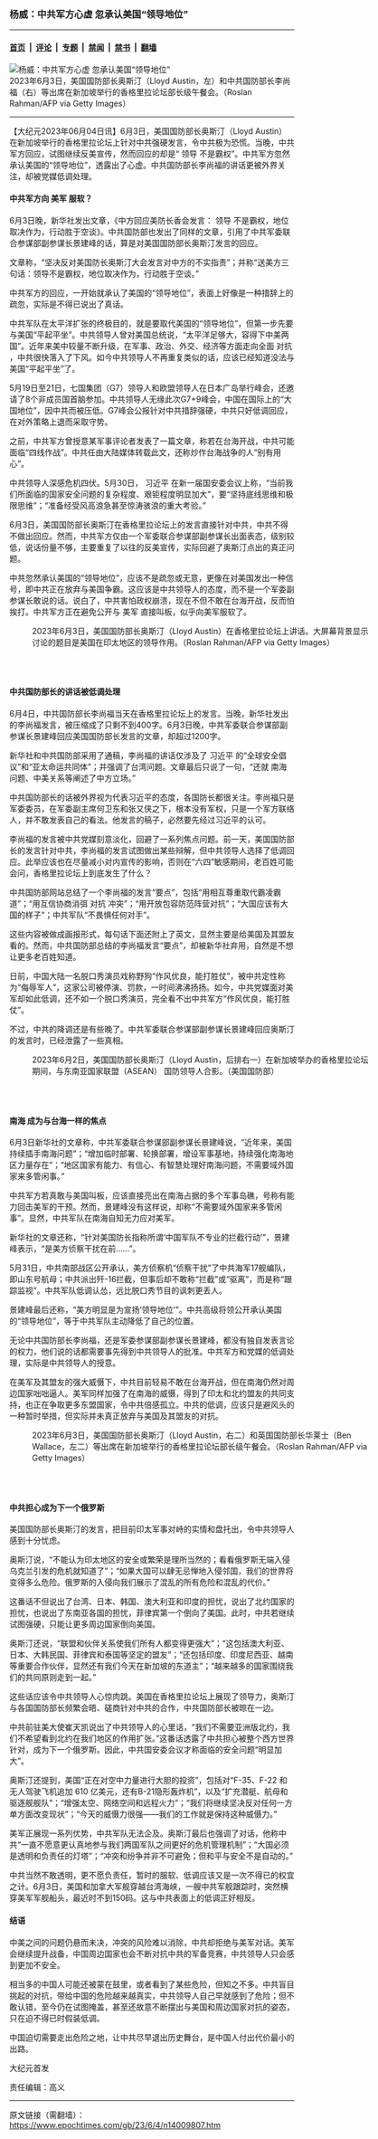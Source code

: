 ### 杨威：中共军方心虚 忽承认美国“领导地位”

---

#### [首页](../../../..?n14009807) &nbsp;|&nbsp; [评论](../../../../../epoch-comment?n14009807) &nbsp;|&nbsp; [专题](../../../../../epoch-special?n14009807) &nbsp;|&nbsp; [禁闻](../../../../../epoch-news?n14009807) &nbsp;|&nbsp; [禁书](../../../../../books?n14009807) &nbsp;|&nbsp; [翻墙](https://github.com/gfw-breaker/nogfw/blob/master/README.md?n14009807)


<div><img alt="杨威：中共军方心虚 忽承认美国“领导地位”" class="attachment-djy_600_400 size-djy_600_400 wp-post-image" src="https://i.epochtimes.com/assets/uploads/2023/06/id14009809-GettyImages-1258391981-600x400.jpg"/>
<div class="caption">
 2023年6月3日，美国国防部长奥斯汀（Lloyd Austin，左）和中共国防部长李尚福（右）等出席在新加坡举行的香格里拉论坛部长级午餐会。（Roslan Rahman/AFP via Getty Images）
</div></div><hr/><div class="post_content" id="artbody" itemprop="articleBody">
 <!-- article content begin -->
 <p>
  【大纪元2023年06月04日讯】6月3日，美国国防部长奥斯汀（Lloyd Austin）在新加坡举行的香格里拉论坛上针对中共强硬发言，令中共极为恐慌。当晚，中共军方回应，试图继续反美宣传，然而回应的却是“
  <ok href="https://www.epochtimes.com/gb/tag/%E9%A2%86%E5%AF%BC.html">
   领导
  </ok>
  不是霸权”。中共军方忽然承认美国的“领导地位”，透露出了心虚。中共国防部长李尚福的讲话更被外界关注，却被党媒低调处理。
 </p>
 <h4>
  中共军方向
  <ok href="https://www.epochtimes.com/gb/tag/%E7%BE%8E%E5%86%9B.html">
   美军
  </ok>
  服软？
 </h4>
 <p>
  6月3日晚，新华社发出文章，《中方回应美防长香会发言：
  <ok href="https://www.epochtimes.com/gb/tag/%E9%A2%86%E5%AF%BC.html">
   领导
  </ok>
  不是霸权，地位取决作为，行动胜于空谈》。中共国防部也发出了同样的文章，引用了中共军委联合参谋部副参谋长景建峰的话，算是对美国国防部长奥斯汀发言的回应。
 </p>
 <p>
  文章称，“坚决反对美国防长奥斯汀大会发言对中方的不实指责”；并称“送美方三句话：领导不是霸权，地位取决作为，行动胜于空谈。”
 </p>
 <p>
  中共军方的回应，一开始就承认了美国的“领导地位”，表面上好像是一种措辞上的疏忽，实际是不得已说出了真话。
 </p>
 <p>
  中共军队在太平洋扩张的终极目的，就是要取代美国的“领导地位”，但第一步先要与美国“平起平坐”。中共领导人曾对美国总统说，“太平洋足够大，容得下中美两国”。近年来美中较量不断升级，在军事、政治、外交、经济等方面走向全面
  <ok href="https://www.epochtimes.com/gb/tag/%E5%AF%B9%E6%8A%97.html">
   对抗
  </ok>
  ，中共很快落入了下风。如今中共领导人不再重复类似的话，应该已经知道没法与美国“平起平坐”了。
 </p>
 <p>
  5月19日至21日，七国集团（G7）领导人和欧盟领导人在日本广岛举行峰会，还邀请了8个非成员国首脑参加。中共领导人无缘此次G7+9峰会，中国在国际上的“大国地位”，因中共而被压低。G7峰会公报针对中共措辞强硬，中共只好低调回应，在对外策略上退而采取守势。
 </p>
 <p>
  之前，中共军方曾授意某军事评论者发表了一篇文章，称若在台海开战，中共可能面临“四线作战”。中共任由大陆媒体转载此文，还称炒作台海战争的人“别有用心”。
 </p>
 <p>
  中共领导人深感危机四伏。5月30日，
  <ok href="https://www.epochtimes.com/gb/tag/%E4%B9%A0%E8%BF%91%E5%B9%B3.html">
   习近平
  </ok>
  在新一届国安委会议上称，“当前我们所面临的国家安全问题的复杂程度、艰钜程度明显加大”，要“坚持底线思维和极限思维”；“准备经受风高浪急甚至惊涛骇浪的重大考验。”
 </p>
 <p>
  6月3日，美国国防部长奥斯汀在香格里拉论坛上的发言直接针对中共，中共不得不做出回应。然而，中共军方仅由一个军委联合参谋部副参谋长出面表态，级别较低，说话份量不够，主要重复了以往的反美宣传，实际回避了奥斯汀点出的真正问题。
 </p>
 <p>
  中共忽然承认美国的“领导地位”，应该不是疏忽或无意，更像在对美国发出一种信号，即中共正在放弃与美国争霸。这应该是中共领导人的态度，而不是一个军委副参谋长敢说的话。说白了，中共害怕政权崩溃，现在不但不敢在台海开战，反而怕挨打。中共军方正在避免公开与
  <ok href="https://www.epochtimes.com/gb/tag/%E7%BE%8E%E5%86%9B.html">
   美军
  </ok>
  直接叫板，似乎向美军服软了。
 </p>
 <figure aria-describedby="caption-attachment-14009429" class="wp-caption aligncenter" id="attachment_14009429" style="width: 600px">
  <ok href="https://i.epochtimes.com/assets/uploads/2023/06/id14009429-GettyImages-1258389213.jpg" target="_blank">
   <img alt="" class="size-large wp-image-14009429" src="https://i.epochtimes.com/assets/uploads/2023/06/id14009429-GettyImages-1258389213-600x400.jpg"/>
  </ok>
  <br/><figcaption class="wp-caption-text" id="caption-attachment-14009429">
   2023年6月3日，美国国防部长奥斯汀（Lloyd Austin）在香格里拉论坛上讲话。大屏幕背景显示讨论的题目是美国在印太地区的领导作用。（Roslan Rahman/AFP via Getty Images）
  </figcaption><br/>
 </figure><br/>
 <h4>
  中共国防部长的讲话被低调处理
 </h4>
 <p>
  6月4日，中共国防部长李尚福当天在香格里拉论坛上的发言。当晚，新华社发出的李尚福发言，被压缩成了只剩不到400字。6月3日晚，中共军委联合参谋部副参谋长景建峰回应美国国防部长发言的文章，却超过1200字。
 </p>
 <p>
  新华社和中共国防部采用了通稿，李尚福的讲话仅涉及了
  <ok href="https://www.epochtimes.com/gb/tag/%E4%B9%A0%E8%BF%91%E5%B9%B3.html">
   习近平
  </ok>
  的“全球安全倡议”和“亚太命运共同体”；并强调了台湾问题。文章最后只说了一句，“还就
  <ok href="https://www.epochtimes.com/gb/tag/%E5%8D%97%E6%B5%B7.html">
   南海
  </ok>
  问题、中美关系等阐述了中方立场。”
 </p>
 <p>
  中共国防部长的话被外界视为代表习近平的态度，各国防长都很关注。李尚福只是军委委员，在军委副主席何卫东和张又侠之下，根本没有军权，只是一个军方联络人，并不敢发表自己的看法。他发言的稿子，必然要先经过习近平的认可。
 </p>
 <p>
  李尚福的发言被中共党媒刻意淡化，回避了一系列焦点问题。前一天，美国国防部长的发言针对中共，李尚福的发言试图做出某些辩解，但中共领导人选择了低调回应。此举应该也在尽量减小对内宣传的影响，否则在“六四”敏感期间，老百姓可能会问，香格里拉论坛上到底发生了什么？
 </p>
 <p>
  中共国防部网站总结了一个李尚福的发言“要点”，包括“用相互尊重取代霸凌霸道”；“用互信协商消弭
  <ok href="https://www.epochtimes.com/gb/tag/%E5%AF%B9%E6%8A%97.html">
   对抗
  </ok>
  冲突”；“用开放包容防范阵营对抗”；“大国应该有大国的样子”；中共军队“不畏惧任何对手”。
 </p>
 <p>
  这些内容被做成画报形式，每句话下面还附上了英文，显然主要是给美国及其盟友看的。然而，中共国防部总结的李尚福发言“要点”，却被新华社弃用，自然是不想让更多老百姓知道。
 </p>
 <p>
  日前，中国大陆一名脱口秀演员戏称野狗“作风优良，能打胜仗”，被中共定性称为“侮辱军人”，这家公司被停演、罚款，一时间沸沸扬扬。如今，中共党媒面对美军却如此低调，还不如一个脱口秀演员，完全看不出中共军方“作风优良，能打胜仗”。
 </p>
 <p>
  不过，中共的降调还是有些晚了。中共军委联合参谋部副参谋长景建峰回应奥斯汀的发言时，已经泄露了一些真相。
 </p>
 <figure aria-describedby="caption-attachment-14009810" class="wp-caption aligncenter" id="attachment_14009810" style="width: 600px">
  <ok href="https://i.epochtimes.com/assets/uploads/2023/06/id14009810-52946078005_e0f3062120_k.jpg" target="_blank">
   <img alt="" class="size-large wp-image-14009810" src="https://i.epochtimes.com/assets/uploads/2023/06/id14009810-52946078005_e0f3062120_k-600x400.jpg"/>
  </ok>
  <br/><figcaption class="wp-caption-text" id="caption-attachment-14009810">
   2023年6月2日，美国国防部长奥斯汀（Lloyd Austin，后排右一）在新加坡举办的香格里拉论坛期间，与东南亚国家联盟（ASEAN） 国防领导人合影。（美国国防部）
  </figcaption><br/>
 </figure><br/>
 <h4>
  <ok href="https://www.epochtimes.com/gb/tag/%E5%8D%97%E6%B5%B7.html">
   南海
  </ok>
  成为与台海一样的焦点
 </h4>
 <p>
  6月3日新华社的文章称，中共军委联合参谋部副参谋长景建峰说，“近年来，美国持续插手南海问题”；“增加临时部署、轮换部署，增设军事基地，持续强化南海地区力量存在”；“地区国家有能力、有信心、有智慧处理好南海问题，不需要域外国家来多管闲事。”
 </p>
 <p>
  中共军方若真敢与美国叫板，应该直接亮出在南海占据的多个军事岛礁，号称有能力回击美军的干预。然而，景建峰没有这样说，却称“不需要域外国家来多管闲事”。显然，中共军队在南海自知无力应对美军。
 </p>
 <p>
  新华社的文章还称，“针对美国防长指称所谓‘中国军队不专业的拦截行动’”，景建峰表示，“是美方侦察干扰在前……”。
 </p>
 <p>
  5月31日，中共南部战区公开承认，美方侦察机“侦察干扰”了中共海军17舰编队，即山东号航母；中共派出歼-16拦截，但事后却不敢称“拦截”或“驱离”，而是称“跟踪监视”。中共军队低调认怂，远比脱口秀节目的讽刺更丢人。
 </p>
 <p>
  景建峰最后还称，“美方明显是为宣扬‘领导地位’”。中共高级将领公开承认美国的“领导地位”，等于中共军队主动降低了自己的位置。
 </p>
 <p>
  无论中共国防部长李尚福，还是军委参谋部副参谋长景建峰，都没有独自发表言论的权力，他们说的话都需要事先得到中共领导人的批准。中共军方和党媒的低调处理，实际是中共领导人的授意。
 </p>
 <p>
  在美军及其盟友的强大威慑下，中共目前轻易不敢在台海开战，但在南海仍然对周边国家咄咄逼人。美军同样加强了在南海的威慑，得到了印太和北约盟友的共同支持，也正在争取更多东盟国家，令中共倍感孤立。中共的低调，应该只是避风头的一种暂时举措，但实际并未真正放弃与美国及其盟友的对抗。
 </p>
 <figure aria-describedby="caption-attachment-14009812" class="wp-caption aligncenter" id="attachment_14009812" style="width: 600px">
  <ok href="https://i.epochtimes.com/assets/uploads/2023/06/id14009812-GettyImages-1258392110.jpg" target="_blank">
   <img alt="" class="size-large wp-image-14009812" src="https://i.epochtimes.com/assets/uploads/2023/06/id14009812-GettyImages-1258392110-600x399.jpg"/>
  </ok>
  <br/><figcaption class="wp-caption-text" id="caption-attachment-14009812">
   2023年6月3日，美国国防部长奥斯汀（Lloyd Austin，右二）和英国国防部长华莱士（Ben Wallace，左二）等出席在新加坡举行的香格里拉论坛部长级午餐会。（Roslan Rahman/AFP via Getty Images）
  </figcaption><br/>
 </figure><br/>
 <h4>
  中共担心成为下一个俄罗斯
 </h4>
 <p>
  美国国防部长奥斯汀的发言，把目前印太军事对峙的实情和盘托出，令中共领导人感到十分忧虑。
 </p>
 <p>
  奥斯汀说，“不能认为印太地区的安全或繁荣是理所当然的；看看俄罗斯无端入侵乌克兰引发的危机就知道了”；“如果大国可以肆无忌惮地入侵邻国，我们的世界将变得多么危险。俄罗斯的入侵向我们展示了混乱的所有危险和混乱的代价。”
 </p>
 <p>
  这番话不但说出了台湾、日本、韩国、澳大利亚和印度的担忧，说出了北约国家的担忧，也说出了东南亚各国的担忧，菲律宾第一个倒向了美国。此时，中共若继续试图强硬，只能让更多周边国家倒向美国。
 </p>
 <p>
  奥斯汀还说，“联盟和伙伴关系使我们所有人都变得更强大”；“这包括澳大利亚、日本、大韩民国、菲律宾和泰国等坚定的盟友”；“还包括印度、印度尼西亚、越南等重要合作伙伴，显然还有我们今天在新加坡的东道主”；“越来越多的国家围绕我们的共同原则走到一起。”
 </p>
 <p>
  这些话应该令中共领导人心惊肉跳。美国在香格里拉论坛上展现了领导力，奥斯汀与各国国防部长频繁会晤、磋商针对中共的合作，中共国防部长被晾在一边。
 </p>
 <p>
  中共前驻美大使崔天凯说出了中共领导人的心里话，“我们不需要亚洲版北约，我们不希望看到北约在我们地区的作用扩张。”这番话透露了中共担心被整个西方世界针对，成为下一个俄罗斯。因此，中共国安委会议才称面临的安全问题“明显加大”。
 </p>
 <p>
  奥斯汀还提到，美国“正在对空中力量进行大胆的投资”，包括对“F-35、F-22 和无人驾驶飞机追加 610 亿美元，还有B-21隐形轰炸机”，以及“扩充潜艇、航母和驱逐舰舰队”；“增强太空、网络空间和远程火力”；“我们将继续坚决反对任何一方单方面改变现状”；“今天的威慑力很强——我们的工作就是保持这种威慑力。”
 </p>
 <p>
  美军正展现一系列优势，中共军队无法企及。奥斯汀最后也强调了对话，他称中共“一直不愿意更认真地参与我们两国军队之间更好的危机管理机制”；“大国必须是透明和负责任的灯塔”；“冲突和纷争并非不可避免；但和平与安全不是自动的。”
 </p>
 <p>
  中共当然不敢透明，更不愿负责任，暂时的服软、低调应该又是一次不得已的权宜之计。6月3日，美国和加拿大军舰穿越台湾海峡，一艘中共军舰跟踪时，突然横穿美军军舰船头，最近时不到150码。这与中共表面上的低调正好相反。
 </p>
 <h4>
  结语
 </h4>
 <p>
  中美之间的问题仍悬而未决，冲突的风险难以消除，中共却拒绝与美军对话。美军会继续提升战备，中国周边国家也会不断对抗中共的军备竞赛，中共领导人只会感到更加不安全。
 </p>
 <p>
  相当多的中国人可能还被蒙在鼓里，或者看到了某些危险，但知之不多。中共盲目挑起的对抗，带给中国的危险越来越真实，中共领导人自己早就感到了危险；但不敢认错，至今仍在试图掩盖，甚至还故意不断摆出与美国和周边国家对抗的姿态，只在迫不得已时假装低调。
 </p>
 <p>
  中国迫切需要走出危险之地，让中共尽早退出历史舞台，是中国人付出代价最小的出路。
 </p>
 <p>
  大纪元首发
 </p>
 <p>
  责任编辑：高义
 </p>
 <!-- article content end -->
 <div id="below_article_ad">
 </div>
</div>


---

原文链接（需翻墙）：https://www.epochtimes.com/gb/23/6/4/n14009807.htm